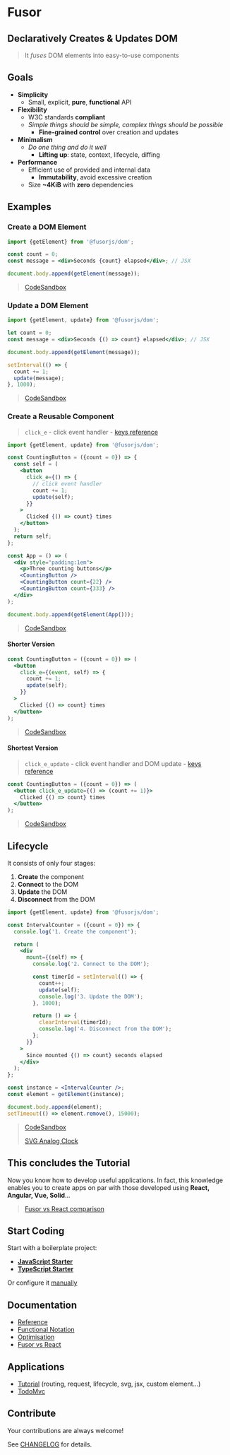 # Fusor

## Declaratively Creates & Updates DOM

> It _fuses_ DOM elements into easy-to-use components

## Goals

- **Simplicity**
  - Small, explicit, **pure**, **functional** API
- **Flexibility**
  - W3C standards **compliant**
  - _Simple things should be simple, complex things should be possible_
    - **Fine-grained control** over creation and updates
- **Minimalism**
  - _Do one thing and do it well_
    - **Lifting up**: state, context, lifecycle, diffing
- **Performance**
  - Efficient use of provided and internal data
    - **Immutability**, avoid excessive creation
  - Size **~4KiB** with **zero** dependencies

## Examples

### Create a DOM Element

```jsx
import {getElement} from '@fusorjs/dom';

const count = 0;
const message = <div>Seconds {count} elapsed</div>; // JSX

document.body.append(getElement(message));
```

> [CodeSandbox](https://codesandbox.io/p/sandbox/4m7r37?file=%2Fsrc%2Fapp.jsx)

### Update a DOM Element

```jsx
import {getElement, update} from '@fusorjs/dom';

let count = 0;
const message = <div>Seconds {() => count} elapsed</div>; // JSX

document.body.append(getElement(message));

setInterval(() => {
  count += 1;
  update(message);
}, 1000);
```

> [CodeSandbox](https://codesandbox.io/p/sandbox/4m7r37?file=%2Fsrc%2Fapp.jsx)

### Create a Reusable Component

> `click_e` - click event handler - [keys reference](docs/reference.md#event-handler-keys)

```jsx
import {getElement, update} from '@fusorjs/dom';

const CountingButton = ({count = 0}) => {
  const self = (
    <button
      click_e={() => {
        // click event handler
        count += 1;
        update(self);
      }}
    >
      Clicked {() => count} times
    </button>
  );
  return self;
};

const App = () => (
  <div style="padding:1em">
    <p>Three counting buttons</p>
    <CountingButton />
    <CountingButton count={22} />
    <CountingButton count={333} />
  </div>
);

document.body.append(getElement(App()));
```

> [CodeSandbox](https://codesandbox.io/p/sandbox/4m7r37?file=%2Fsrc%2Fapp.jsx)

#### Shorter Version

```jsx
const CountingButton = ({count = 0}) => (
  <button
    click_e={(event, self) => {
      count += 1;
      update(self);
    }}
  >
    Clicked {() => count} times
  </button>
);
```

> [CodeSandbox](https://codesandbox.io/p/sandbox/4m7r37?file=%2Fsrc%2Fapp.jsx)

#### Shortest Version

> `click_e_update` - click event handler and DOM update - [keys reference](docs/reference.md#event-handler-keys)

```jsx
const CountingButton = ({count = 0}) => (
  <button click_e_update={() => (count += 1)}>
    Clicked {() => count} times
  </button>
);
```

> [CodeSandbox](https://codesandbox.io/p/sandbox/4m7r37?file=%2Fsrc%2Fapp.jsx)

## Lifecycle

It consists of only four stages:

1. **Create** the component
2. **Connect** to the DOM
3. **Update** the DOM
4. **Disconnect** from the DOM

```jsx
import {getElement, update} from '@fusorjs/dom';

const IntervalCounter = ({count = 0}) => {
  console.log('1. Create the component');

  return (
    <div
      mount={(self) => {
        console.log('2. Connect to the DOM');

        const timerId = setInterval(() => {
          count++;
          update(self);
          console.log('3. Update the DOM');
        }, 1000);

        return () => {
          clearInterval(timerId);
          console.log('4. Disconnect from the DOM');
        };
      }}
    >
      Since mounted {() => count} seconds elapsed
    </div>
  );
};

const instance = <IntervalCounter />;
const element = getElement(instance);

document.body.append(element);
setTimeout(() => element.remove(), 15000);
```

> [CodeSandbox](https://codesandbox.io/p/sandbox/4m7r37?file=%2Fsrc%2Fapp.jsx)
>
> [SVG Analog Clock](https://codesandbox.io/p/sandbox/fusor-analog-clock-jsx-hqs5x9?file=%2Fsrc%2Findex.tsx)

## This concludes the Tutorial

Now you know how to develop useful applications. In fact, this knowledge enables you to create apps on par with those developed using **React, Angular, Vue, Solid**...

> [Fusor vs React comparison](docs/fusor-vs-react.md)

## Start Coding

Start with a boilerplate project:

- [**JavaScript Starter**](https://github.com/fusorjs/dom-starter-jsx-webpack)
- [**TypeScript Starter**](https://github.com/fusorjs/dom-starter-tsx-webpack)

Or configure it [manually](docs/reference.md#install)

## Documentation

- [Reference](docs/reference.md)
- [Functional Notation](docs/functional-notation.md)
- [Optimisation](docs/optimisation.md)
- [Fusor vs React](docs/fusor-vs-react.md)

## Applications

- [Tutorial](https://github.com/fusorjs/tutorial) (routing, request, lifecycle, svg, jsx, custom element...)
- [TodoMvc](https://github.com/fusorjs/todomvc)

## Contribute

Your contributions are always welcome!

See [CHANGELOG](CHANGELOG.md) for details.
